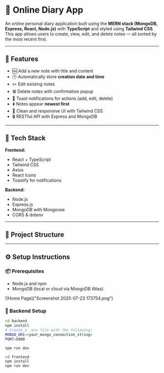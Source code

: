 # 📝 Online Diary App

An online personal diary application built using the **MERN stack (MongoDB, Express, React, Node.js)** with **TypeScript** and styled using **Tailwind CSS**. This app allows users to create, view, edit, and delete notes — all sorted by the most recent first.

---

## 🚀 Features

- 🆕 Add a new note with title and content
- 🕒 Automatically store **creation date and time**
- ✏️ Edit existing notes
- 🗑️ Delete notes with confirmation popup
- 🔔 Toast notifications for actions (add, edit, delete)
- ⬇️ Notes appear **newest first**
- 🎨 Clean and responsive UI with Tailwind CSS
- 🔒 RESTful API with Express and MongoDB

---

## 🧱 Tech Stack

**Frontend:**
- React + TypeScript
- Tailwind CSS
- Axios
- React Icons
- Toastify for notifications

**Backend:**
- Node.js
- Express.js
- MongoDB with Mongoose
- CORS & dotenv

---

## 📁 Project Structure


---

## ⚙️ Setup Instructions

### 📦 Prerequisites
- Node.js and npm
- MongoDB (local or cloud via MongoDB Atlas)

![Home Page]("Screenshot 2025-07-23 173754.png")

### 🧩 Backend Setup

```bash
cd backend
npm install
# Create a .env file with the following:
MONGO_URI=<your_mongo_connection_string>
PORT=5000

npm run dev

cd frontend
npm install
npm run dev


